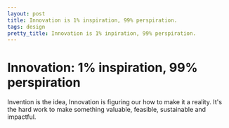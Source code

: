 ```yaml
---
layout: post
title: Innovation is 1% inspiration, 99% perspiration.
tags: design
pretty_title: Innovation is 1% inpiration, 99% perspiration.
---
```


# Innovation: 1% inspiration, 99% perspiration

Invention is the idea, Innovation is figuring our how to make it a reality. It's the hard work to make something valuable, feasible, sustainable and impactful.
